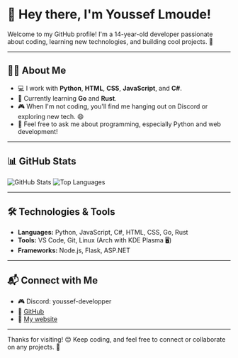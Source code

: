 # 👋 Hey there, I'm Youssef Lmoude!

Welcome to my GitHub profile! I'm a 14-year-old developer passionate about coding, learning new technologies, and building cool projects. 🚀  

---

## 🧑‍💻 About Me
- 💻 I work with **Python**, **HTML**, **CSS**, **JavaScript**, and **C#**.
- 🌱 Currently learning **Go** and **Rust**.
- 🎮 When I'm not coding, you'll find me hanging out on Discord or exploring new tech. 😄
- 💬 Feel free to ask me about programming, especially Python and web development!

---

## 📊 GitHub Stats
![GitHub Stats](https://github-readme-stats.vercel.app/api?username=YoussefDevPro&show_icons=true&theme=radical)
![Top Languages](https://github-readme-stats.vercel.app/api/top-langs/?username=YoussefDevPro&layout=compact&theme=radical)

---

## 🛠️ Technologies & Tools
- **Languages:** Python, JavaScript, C#, HTML, CSS, Go, Rust  
- **Tools:** VS Code, Git, Linux (Arch with KDE Plasma 🖥️)  
- **Frameworks:** Node.js, Flask, ASP.NET  

---

## 📬 Connect with Me
- 🎮 Discord: youssef-developper  
- 🐙 [GitHub](https://github.com/YoussefDevPro)
- 🐙 [My website](https://youssef-lmouden.is-a.dev)  

---

Thanks for visiting! 😊 Keep coding, and feel free to connect or collaborate on any projects. 🚀  
